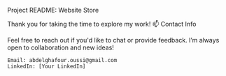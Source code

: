 Project README: Website Store

Thank you for taking the time to explore my work!
📫 Contact Info

Feel free to reach out if you'd like to chat or provide feedback. I’m always open to collaboration and new ideas!

    Email: abdelghafour.oussi@gmail.com
    LinkedIn: [Your LinkedIn]
